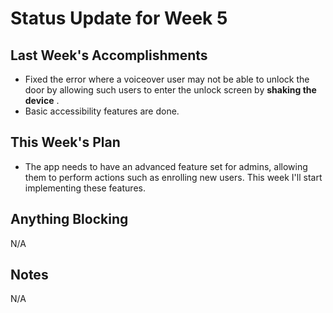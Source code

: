 # Status Update for Week 5

## Last Week's Accomplishments
* Fixed the error where a voiceover user may not be able to unlock the door by allowing such users to enter the unlock screen by **shaking the device** . 
* Basic accessibility features are done.

## This Week's Plan
* The app needs to have an advanced feature set for admins, allowing them to perform actions such as enrolling new users. This week I'll start implementing these features.  

## Anything Blocking
N/A

## Notes
N/A
